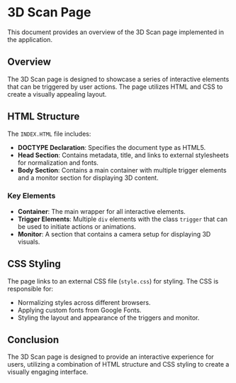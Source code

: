 # 3D Scan Page

This document provides an overview of the 3D Scan page implemented in the application.

## Overview
The 3D Scan page is designed to showcase a series of interactive elements that can be triggered by user actions. The page utilizes HTML and CSS to create a visually appealing layout.

## HTML Structure
The `INDEX.HTML` file includes:
- **DOCTYPE Declaration**: Specifies the document type as HTML5.
- **Head Section**: Contains metadata, title, and links to external stylesheets for normalization and fonts.
- **Body Section**: Contains a main container with multiple trigger elements and a monitor section for displaying 3D content.

### Key Elements
- **Container**: The main wrapper for all interactive elements.
- **Trigger Elements**: Multiple `div` elements with the class `trigger` that can be used to initiate actions or animations.
- **Monitor**: A section that contains a camera setup for displaying 3D visuals.

## CSS Styling
The page links to an external CSS file (`style.css`) for styling. The CSS is responsible for:
- Normalizing styles across different browsers.
- Applying custom fonts from Google Fonts.
- Styling the layout and appearance of the triggers and monitor.

## Conclusion
The 3D Scan page is designed to provide an interactive experience for users, utilizing a combination of HTML structure and CSS styling to create a visually engaging interface.
